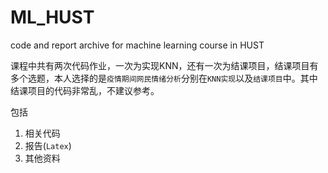 # ML_HUST
code and report archive for machine learning course in HUST

课程中共有两次代码作业，一次为实现KNN，还有一次为结课项目，结课项目有多个选题，本人选择的是`疫情期间网民情绪分析`分别在`KNN实现`以及`结课项目`中。其中结课项目的代码非常乱，不建议参考。

包括

1. 相关代码
2. 报告(`Latex`)
3. 其他资料
